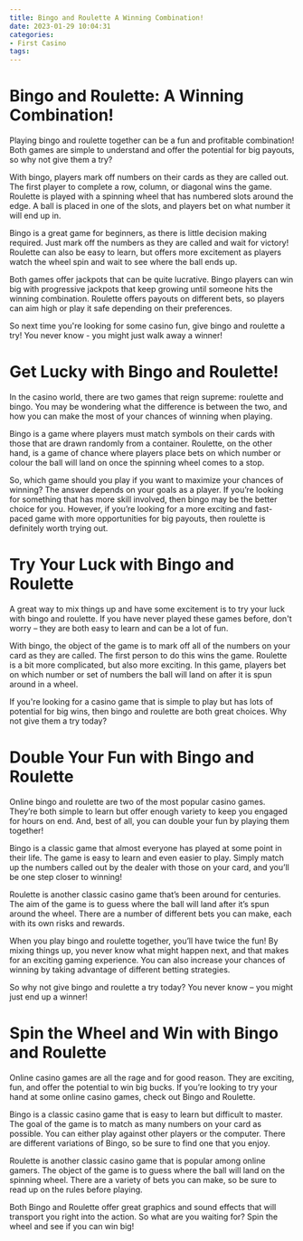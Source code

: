 ```yaml
---
title: Bingo and Roulette A Winning Combination!
date: 2023-01-29 10:04:31
categories:
- First Casino
tags:
---
```



#  Bingo and Roulette: A Winning Combination!

Playing bingo and roulette together can be a fun and profitable combination! Both games are simple to understand and offer the potential for big payouts, so why not give them a try?

With bingo, players mark off numbers on their cards as they are called out. The first player to complete a row, column, or diagonal wins the game. Roulette is played with a spinning wheel that has numbered slots around the edge. A ball is placed in one of the slots, and players bet on what number it will end up in.

Bingo is a great game for beginners, as there is little decision making required. Just mark off the numbers as they are called and wait for victory! Roulette can also be easy to learn, but offers more excitement as players watch the wheel spin and wait to see where the ball ends up.

Both games offer jackpots that can be quite lucrative. Bingo players can win big with progressive jackpots that keep growing until someone hits the winning combination. Roulette offers payouts on different bets, so players can aim high or play it safe depending on their preferences.

So next time you're looking for some casino fun, give bingo and roulette a try! You never know - you might just walk away a winner!

#  Get Lucky with Bingo and Roulette!

In the casino world, there are two games that reign supreme: roulette and bingo. You may be wondering what the difference is between the two, and how you can make the most of your chances of winning when playing.

Bingo is a game where players must match symbols on their cards with those that are drawn randomly from a container. Roulette, on the other hand, is a game of chance where players place bets on which number or colour the ball will land on once the spinning wheel comes to a stop.

So, which game should you play if you want to maximize your chances of winning? The answer depends on your goals as a player. If you’re looking for something that has more skill involved, then bingo may be the better choice for you. However, if you’re looking for a more exciting and fast-paced game with more opportunities for big payouts, then roulette is definitely worth trying out.

#  Try Your Luck with Bingo and Roulette

A great way to mix things up and have some excitement is to try your luck with bingo and roulette. If you have never played these games before, don't worry – they are both easy to learn and can be a lot of fun.

With bingo, the object of the game is to mark off all of the numbers on your card as they are called. The first person to do this wins the game. Roulette is a bit more complicated, but also more exciting. In this game, players bet on which number or set of numbers the ball will land on after it is spun around in a wheel.

If you're looking for a casino game that is simple to play but has lots of potential for big wins, then bingo and roulette are both great choices. Why not give them a try today?

#  Double Your Fun with Bingo and Roulette

Online bingo and roulette are two of the most popular casino games. They’re both simple to learn but offer enough variety to keep you engaged for hours on end. And, best of all, you can double your fun by playing them together!

Bingo is a classic game that almost everyone has played at some point in their life. The game is easy to learn and even easier to play. Simply match up the numbers called out by the dealer with those on your card, and you’ll be one step closer to winning!

Roulette is another classic casino game that’s been around for centuries. The aim of the game is to guess where the ball will land after it’s spun around the wheel. There are a number of different bets you can make, each with its own risks and rewards.

When you play bingo and roulette together, you’ll have twice the fun! By mixing things up, you never know what might happen next, and that makes for an exciting gaming experience. You can also increase your chances of winning by taking advantage of different betting strategies.

So why not give bingo and roulette a try today? You never know – you might just end up a winner!

#  Spin the Wheel and Win with Bingo and Roulette

Online casino games are all the rage and for good reason. They are exciting, fun, and offer the potential to win big bucks. If you’re looking to try your hand at some online casino games, check out Bingo and Roulette.

Bingo is a classic casino game that is easy to learn but difficult to master. The goal of the game is to match as many numbers on your card as possible. You can either play against other players or the computer. There are different variations of Bingo, so be sure to find one that you enjoy.

Roulette is another classic casino game that is popular among online gamers. The object of the game is to guess where the ball will land on the spinning wheel. There are a variety of bets you can make, so be sure to read up on the rules before playing.

Both Bingo and Roulette offer great graphics and sound effects that will transport you right into the action. So what are you waiting for? Spin the wheel and see if you can win big!